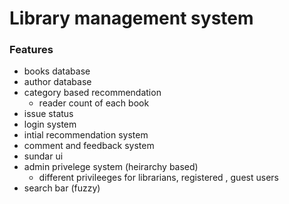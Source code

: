 # Library management system
### Features
- books database
- author database
- category based recommendation
  - reader count of each book
- issue status
- login system
- intial recommendation system
- comment and feedback system
- sundar ui
- admin privelege system (heirarchy based)
    - different privileeges for librarians, registered , guest users
- search bar (fuzzy)
